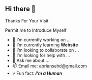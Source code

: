 ## Hi there 👋

Thanks For Your Visit

Permit me to Introduce Myself

- 🔭 I’m currently working on ...
- 🌱 I’m currently learning **Website**
- 👯 I’m looking to collaborate on ...
- 🤔 I’m looking for help with ...
- 💬 Ask me about ...
- 📫 Email me: abriansahd@gmail.com
- ⚡ Fun fact: ***I'm a Human***
